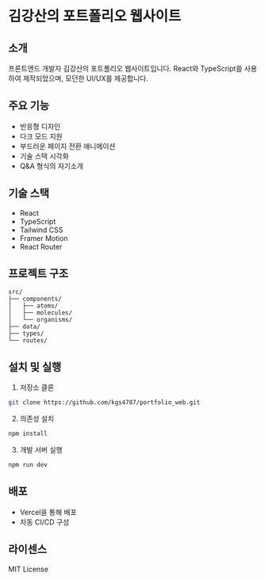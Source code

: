 # 김강산의 포트폴리오 웹사이트

## 소개
프론트엔드 개발자 김강산의 포트폴리오 웹사이트입니다. React와 TypeScript를 사용하여 제작되었으며, 모던한 UI/UX를 제공합니다.

## 주요 기능
- 반응형 디자인
- 다크 모드 지원
- 부드러운 페이지 전환 애니메이션
- 기술 스택 시각화
- Q&A 형식의 자기소개

## 기술 스택
- React
- TypeScript
- Tailwind CSS
- Framer Motion
- React Router

## 프로젝트 구조
```
src/
├── components/
│   ├── atoms/
│   ├── molecules/
│   └── organisms/
├── data/
├── types/
└── routes/
```

## 설치 및 실행
1. 저장소 클론
```bash
git clone https://github.com/kgs4787/portfolio_web.git
```

2. 의존성 설치
```bash
npm install
```

3. 개발 서버 실행
```bash
npm run dev
```

## 배포
- Vercel을 통해 배포
- 자동 CI/CD 구성

## 라이센스
MIT License
